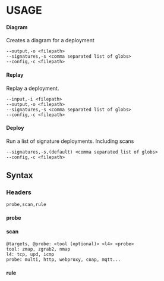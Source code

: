 # USAGE

#### Diagram
Creates a diagram for a deployment

```text
--output,-o <filepath>
--signatures,-s <comma separated list of globs>
--config,-c <filepath>
```

#### Replay
Replay a deployment.

```text
--input,-i <filepath>
--output,-o <filepath>
--signatures,-s <comma separated list of globs>
--config,-c <filepath>
```

#### Deploy
Run a list of signature deployments. Including scans

```text
--signatures,-s,(default) <comma separated list of globs>
--config,-c <filepath> 
```

## Syntax

### Headers
```text
probe,scan,rule
```

#### probe

#### scan
```text
@targets, @probe: <tool (optional)> <l4> <probe>
tool: zmap, zgrab2, nmap
l4: tcp, upd, icmp
probe: multi, http, webproxy, coap, mqtt...
```

#### rule